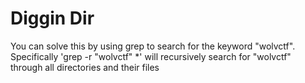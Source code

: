 # Diggin Dir

You can solve this by using grep to search for the keyword "wolvctf". Specifically 'grep -r "wolvctf" *' will recursively search for "wolvctf" through all directories and their files